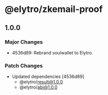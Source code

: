 # @elytro/zkemail-proof

## 1.0.0

### Major Changes

- 4536d89: Rebrand soulwallet to Elytro.

### Patch Changes

- Updated dependencies [4536d89]
  - @elytro/result@1.0.0
  - @elytro/abi@1.0.0
